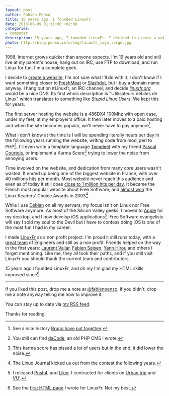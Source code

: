 ```yaml
--- 
layout: post
author: Fabien Penso
title: 15 years ago, I founded LinuxFr
date: 2013-06-09 01:15:00 +02:00
categories: 
- computer
description: 15 years ago, I founded LinuxFr. I decided to create a website, I wasn't sure what I'll do with it, I didn't know if I wanted something closer to FreshMeat or Slashdot, but I had bought a domain name anyway.
photo: http://blog.penso.info/img/linuxfr_logo_large.jpg
---
```


1998, Internet grows quicker than anyone expects. I'm 19 years old and still
live at my parent's house, hang out on IRC, use FTP to download, and run
Linux for fun. I'm a complete geek.

I decide to [create a
website](http://linuxfr.org/images/historique/28juin1998.jpg), I'm not sure
what I'll do with it. I don't know if I want something closer to
[FreshMeat](http://freecode.com/) or [Slashdot](http://www.slashdot.org/), but
I buy a domain name anyway. I hang out on #Linuxfr, an IRC channel, and decide
*[linuxfr.org](http://linuxfr.org)* would be a nice DNS. Its first whois
description is "Utilisateurs débiles de Linux" which translates to something
like *Stupid Linux Users*. We kept this for years.

The first server hosting the website is a 486DX4 100Mhz with open case, under
my feet, at my employer's office. It then later moves to a paid hosting and when
the site becomes popular, we'll never have to pay anymore[^1].

What I don't know at the time is I will be spending literally hours per day in
the following years running the website, writing code from mod_perl to PHP[^2].
I'll even write a template language [Templeet](http://www.templeet.org) with my
friend [Pascal Courtois](http://fr.linkedin.com/pub/pascal-courtois/0/949/a60),
or implement a Karma Score[^3] trying to lower the noise from annoying users.

Time involved on the website, and dedication from many core users wasn't
wasted. It ended up being one of the biggest website in France, with over 40
millions hits per month. Most website never reach this audience and even as of
today it still does [close to 1 million hits per
day](http://linuxfr.org/webalizer/). It became the French most popular website
about Free Software, and [almost
won](http://www.linuxjournal.com/article/7029?page=0,3) the Linux Readers'
Choice Awards in 2003[^4].

While I use [Debian](http://www.debian.org) on all my servers, my focus isn't
on Linux nor Free Software anymore. As most of the Silicon Valley geeks, I
moved to [Apple](http://www.apple.com) for my desktop, and I now develop iOS
applications[^5]. Free Software evangelists will say I sold my soul to the Devil
but I have to confess doing iOS is one of the most fun I had in my career.

I made [LinuxFr](http://linuxfr.org) as a non profit project. I'm proud it
still runs today, with a [great team](http://linuxfr.org/team) of Engineers and
still as a non profit. Friends helped on the way in the first years: [Laurent
Vallar](https://plus.google.com/116243126673573792336/), [Fabien
Seisen](http://fr.linkedin.com/in/fabienseisen), [Yann
Hirou](http://www.hirou.org/) and others I forget mentioning. Like me, they all
took their paths, and if you still visit LinuxFr you should thank the current
team and contributors.

15 years ago I founded LinuxFr, and oh my I'm glad my HTML skills improved
since[^6].

* * * *

If you liked this post, drop me a note at
[@fabienpenso](http://twitter.com/fabienpenso). If you didn't, drop me a note
anyway telling me how to improve it.

You can stay up to date via [my RSS feed](/atom.xml).

Thanks for reading.

[^1]: See a nice history [Bruno have put together](http://linuxfr.org/images/historique/rmll2008/rmll2008_linuxfr_org.pdf).
[^2]: You still can find [daCode](http://dacode.sourceforge.net/index.en.html), an old PHP CMS I wrote.
[^3]: This karma score has pissed a lot of users but in the end, it did lower the noise.
[^4]: The Linux Journal kicked us out from the contest the following years.
[^5]: I released [Push4](http://2apn.com), and [Liker](http://likerapp.com/purchase). I contracted for clients on [Urban trip](http://urbantripapp.com) and [VU'](http://www.agencevu.com/iphone/).
[^6]: See the [first HTML page](http://linuxfr.org/images/historique/avril1999.html) I wrote for LinuxFr. Not my best.
